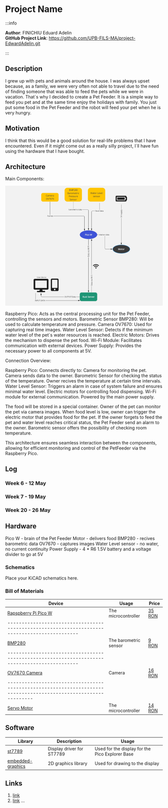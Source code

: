 # Project Name

:::info

**Author**: FINICHIU Eduard Adelin \
**GitHub Project Link**: https://github.com/UPB-FILS-MA/project-EdwardAdelin.git

:::

## Description

I grew up with pets and animals around the house.
I was always upset because, as a family, we were very often not able to travel due to the need of finding someone that was able to feed the pets while we were in vacation.
That`s why I decided to create a Pet Feeder. It is a simple way to feed you pet and at the same time enjoy the holidays with family.
You just put some food in the Pet Feeder and the robot will feed your pet when he is very hungry.

## Motivation

I think that this would be a good solution for real-life problems that I have encountered. Even if it might come out as a really silly project, I`ll have fun using the hardware that I have bought.

## Architecture

Main Components:

![diagram](diagram.jpg)

Raspberry Pico: Acts as the central processing unit for the Pet Feeder, controlling the sensors and motors.
Barometric Sensor BMP280: Will be used to calculate temperature and pressure.
Camera OV7670: Used for capturing real time images.
Water Level Sensor: Detects if the minimum water level of the pet`s water resources is reached.
Electric Motors: Drives the mechanism to dispense the pet food.
Wi-Fi Module: Facilitates communication with external devices.
Power Supply: Provides the necessary power to all components at 5V.

Connection Overview:

Raspberry Pico:
Connects directly to:
Camera for monitoring the pet. Camera sends data to the owner.
Barometric Sensor for checking the status of the temperature. Owner recives the temperature at certain time intervals.
Water Level Sensor: Triggers an alarm in case of system failure and ensures minimal water level.
Electric motors for controlling food dispensing.
Wi-Fi module for external communication.
Powered by the main power supply.

The food will be stored in a special container. Owner of the pet can monitor the pet via camera images. When food level is low, owner can trigger the electric motor that provides food for the pet.
If the owner forgets to feed the pet and water level reaches critical status, the Pet Feeder send an alarm to the owner.
Barometric sensor offers the possibility of checking room temperature.

This architecture ensures seamless interaction between the components, allowing for efficient monitoring and control of the PetFeeder via the Raspberry Pico.

## Log

<!-- write every week your progress here -->

### Week 6 - 12 May

### Week 7 - 19 May

### Week 20 - 26 May

## Hardware

Pico W - brain of the Pet Feeder
Motor - delivers food
BMP280 - recives barometric data
OV7670 - captures images
Water Level sensor - no water, no current continuity
Power Supply - 4 \* R6 1.5V battery and a voltage divider to go at 5V

### Schematics

Place your KiCAD schematics here.

### Bill of Materials

<!-- Fill out this table with all the hardware components that you might need.

The format is
```
| [Device](link://to/device) | This is used ... | [price](link://to/store) |

```

-->

| Device                                                                                                          | Usage                 | Price                                                                                                                      |
| --------------------------------------------------------------------------------------------------------------- | --------------------- | -------------------------------------------------------------------------------------------------------------------------- |
| [Rapspberry Pi Pico W](https://www.raspberrypi.com/documentation/microcontrollers/raspberry-pi-pico.html)       | The microcontroller   | [35 RON](https://www.optimusdigital.ro/en/raspberry-pi-boards/12394-raspberry-pi-pico-w.html)                              |
| ---------------------------------------------------------------------------------------------                   |
| [BMP280](https://cdn-shop.adafruit.com/datasheets/BST-BMP280-DS001-11.pdf)                                      | The barometric sensor | [9 RON](https://www.optimusdigital.ro/en/pressure-sensors/1666-modul-senzor-de-presiune-barometric-bmp280.html)            |
| ---------------------------------------------------------------------------------------------                   |
| [OV7670 Camera](https://web.mit.edu/6.111/www/f2016/tools/OV7670_2006.pdf)                                      | Camera                | [16 RON](https://www.optimusdigital.ro/en/optical-sensors/624-modul-camera-ov7670.html)                                    |
| --------------------------------------------------------------------------------------------------------------- |
| [Servo Motor](http://www.ee.ic.ac.uk/pcheung/teaching/DE1_EE/stores/sg90_datasheet.pdf)                         | The microcontroller   | [14 RON](https://www.optimusdigital.ro/en/servomotors/26-sg90-micro-servo-motor.html?search_query=servo+motor&results=196) |

## Software

| Library                                                                     | Description               | Usage                                           |
| --------------------------------------------------------------------------- | ------------------------- | ----------------------------------------------- |
| [st7789](https://github.com/almindor/st7789)                                | Display driver for ST7789 | Used for the display for the Pico Explorer Base |
| [embedded-graphics](https://github.com/embedded-graphics/embedded-graphics) | 2D graphics library       | Used for drawing to the display                 |

## Links

<!-- Add a few links that inspired you and that you think you will use for your project -->

1. [link](https://www.youtube.com/watch?v=vKdQXICO-r0&ab_channel=MrFlashPick)
2. [link](https://www.youtube.com/watch?v=U7KqqlYaXgY&ab_channel=NicoleZhang)
   ...
